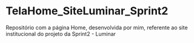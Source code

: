 # TelaHome_SiteLuminar_Sprint2
Repositório com a página Home, desenvolvida por mim, referente ao site institucional do projeto da Sprint2 - Luminar
